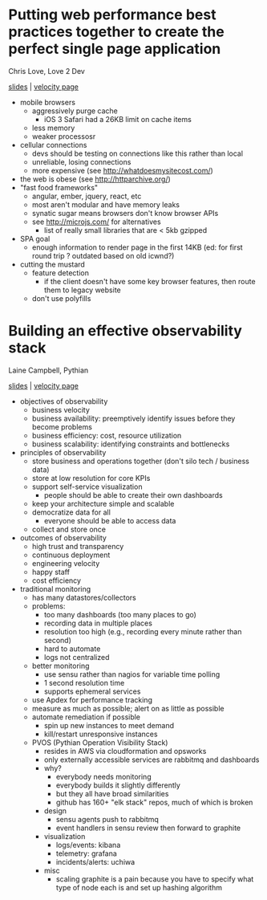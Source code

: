 # Putting web performance best practices together to create the perfect single page application

Chris Love, Love 2 Dev

[slides](http://www.slideshare.net/docluv/putting-performance-best-practices-together-for-a-spa) | [velocity page](http://velocityconf.com/devops-web-performance-2015/public/schedule/detail/41656)

- mobile browsers
  - aggressively purge cache
    - iOS 3 Safari had a 26KB limit on cache items
  - less memory
  - weaker processosr
- cellular connections
  - devs should be testing on connections like this rather than local
  - unreliable, losing connections
  - more expensive (see http://whatdoesmysitecost.com/)
- the web is obese (see http://httparchive.org/)
- "fast food frameworks"
  - angular, ember, jquery, react, etc
  - most aren't modular and have memory leaks
  - synatic sugar means browsers don't know browser APIs
  - see http://microjs.com/ for alternatives
    - list of really small libraries that are < 5kb gzipped
- SPA goal
  - enough information to render page in the first 14KB (ed: for first round trip ?  outdated based on old icwnd?)
- cutting the mustard
  - feature detection
    - if the client doesn't have some key browser features, then route them to legacy website
  - don't use polyfills


# Building an effective observability stack 

Laine Campbell, Pythian

[slides](http://cdn.oreillystatic.com/en/assets/1/event/122/Building%20an%20effective%20observability%20stack%20%20Presentation.pdf) | [velocity page](http://velocityconf.com/devops-web-performance-2015/public/schedule/detail/41148)
- objectives of observability
  - business velocity
  - business availability: preemptively identify issues before they become problems
  - business efficiency: cost, resource utilization
  - business scalability: identifying constraints and bottlenecks
- principles of observability
  - store business and operations together (don't silo tech / business data)
  - store at low resolution for core KPIs
  - support self-service visualization
    - people should be able to create their own dashboards
  - keep your architecture simple and scalable
  - democratize data for all
    - everyone should be able to access data
  - collect and store once
- outcomes of observability
  - high trust and transparency
  - continuous deployment
  - engineering velocity
  - happy staff
  - cost efficiency
- traditional monitoring
  - has many datastores/collectors
  - problems:
    - too many dashboards (too many places to go)
    - recording data in multiple places
    - resolution too high (e.g., recording every minute rather than second)
    - hard to automate
    - logs not centralized
  - better monitoring
    - use sensu rather than nagios for variable time polling
    - 1 second resolution time
    - supports ephemeral services
  - use Apdex for performance tracking
  - measure as much as possible; alert on as little as possible
  - automate remediation if possible
    - spin up new instances to meet demand
    - kill/restart unresponsive instances
  - PVOS (Pythian Operation Visibility Stack)
    - resides in AWS via cloudformation and opsworks
    - only externally accessible services are rabbitmq and dashboards
    - why?
      - everybody needs monitoring
      - everybody builds it slightly differently
      - but they all have broad similarities
      - github has 160+ "elk stack" repos, much of which is broken
    - design
      - sensu agents push to rabbitmq 
      - event handlers in sensu review then forward to graphite
    - visualization
      - logs/events: kibana
      - telemetry: grafana
      - incidents/alerts: uchiwa
    - misc
      - scaling graphite is a pain because you have to specify what type of node each is and set up hashing algorithm

